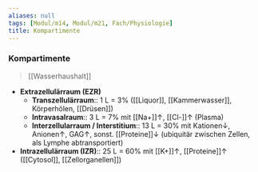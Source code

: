 ```yaml
---
aliases: null
tags: [Modul/m14, Modul/m21, Fach/Physiologie]
title: Kompartimente
---
```

### Kompartimente
> [[Wasserhaushalt]]
- **Extrazellulärraum (EZR)**
	- **Transzellulärraum**:: 1 L = 3% ([[Liquor]], [[Kammerwasser]], Körperhölen, [[Drüsen]])
	- **Intravasalraum**:: 3 L = 7% mit [[Na+]]↑, [[Cl-]]↑ (Plasma)
	- **Interzellularraum / Interstitium**:: 13 L = 30% mit Kationen↓, Anionen↑, GAG↑, sonst. [[Proteine]]↓ (ubiquitär zwischen Zellen, als Lymphe abtransportiert)
- **Intrazellulärraum (IZR)**:: 25 L = 60% mit [[K+]]↑, [[Proteine]]↑ ([[Cytosol]], [[Zellorganellen]])